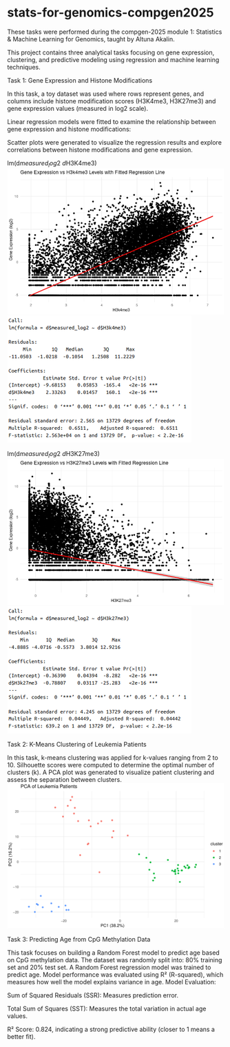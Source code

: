 # stats-for-genomics-compgen2025
These tasks were performed during the compgen-2025 module 1: Statistics & Machine Learning for Genomics, taught by Altuna Akalin.

This project contains three analytical tasks focusing on gene expression, clustering, and predictive modeling using regression and machine learning techniques.

Task 1: Gene Expression and Histone Modifications

In this task, a toy dataset was used where rows represent genes, and columns include histone modification scores (H3K4me3, H3K27me3) and gene expression values (measured in log2 scale).

Linear regression models were fitted to examine the relationship between gene expression and histone modifications:

Scatter plots were generated to visualize the regression results and explore correlations between histone modifications and gene expression.

lm(d$measured_log2 ~ d$H3K4me3)
![Alt text](stats_ml_genomics/images/model1.png)
![Alt text](stats_ml_genomics/images/model1_summary.png)

lm(d$measured_log2 ~ d$H3K27me3)
![Alt text](stats_ml_genomics/images/model2.png)
![Alt text](stats_ml_genomics/images/model2_summary.png)


Task 2: K-Means Clustering of Leukemia Patients

In this task, k-means clustering was applied for k-values ranging from 2 to 10. Silhouette scores were computed to determine the optimal number of clusters (k). A PCA plot was generated to visualize patient clustering and assess the separation between clusters.
![Alt text](stats_ml_genomics/images/pca_leu_patients.png)

Task 3: Predicting Age from CpG Methylation Data

This task focuses on building a Random Forest model to predict age based on CpG methylation data. The dataset was randomly split into: 80% training set and 20% test set. A Random Forest regression model was trained to predict age. Model performance was evaluated using R² (R-squared), which measures how well the model explains variance in age.
Model Evaluation:

Sum of Squared Residuals (SSR): Measures prediction error.

Total Sum of Squares (SST): Measures the total variation in actual age values.

R² Score: 0.824, indicating a strong predictive ability (closer to 1 means a better fit).

